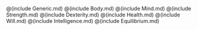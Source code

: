 @(include Generic.md)
@(include Body.md)
@(include Mind.md)
@(include Strength.md)
@(include Dexterity.md)
@(include Health.md)
@(include Will.md)
@(include Intelligence.md)
@(include Equilibrium.md)